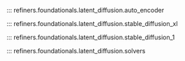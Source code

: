 ::: refiners.foundationals.latent_diffusion.auto_encoder

::: refiners.foundationals.latent_diffusion.stable_diffusion_xl

::: refiners.foundationals.latent_diffusion.stable_diffusion_1

::: refiners.foundationals.latent_diffusion.solvers
